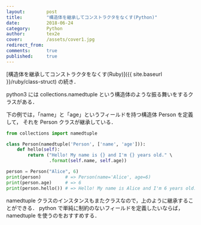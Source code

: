 ```yaml
---
layout:        post
title:         "構造体を継承してコンストラクタをなくす(Python)"
date:          2018-06-24
category:      Python
author:        tex2e
cover:         /assets/cover1.jpg
redirect_from:
comments:      true
published:     true
---
```


[構造体を継承してコンストラクタをなくす(Ruby)]({{ site.baseurl }}/ruby/class-struct)
の続き．

python3 には collections.namedtuple という構造体のような振る舞いをするクラスがある．

下の例では，「name」と「age」というフィールドを持つ構造体 Person を定義して，
それを Person クラスが継承している．

```python
from collections import namedtuple

class Person(namedtuple('Person', ['name', 'age'])):
    def hello(self):
        return ("Hello! My name is {} and I'm {} years old." \
                .format(self.name, self.age))

person = Person("Alice", 6)
print(person)         # => Person(name='Alice', age=6)
print(person.age)     # => 6
print(person.hello()) # => Hello! My name is Alice and I'm 6 years old.
```

namedtuple クラスのインスタンスもまたクラスなので，上のように継承することができる．
python で単純に制約のないフィールドを定義したいならば，namedtuple を使うのをおすすめする．
